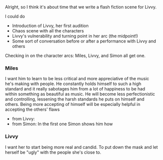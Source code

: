 Alright, so I think it's about time that we write a flash fiction scene for Livvy. 

I could do
- Introduction of Livvy, her first audition
- Chaos scene with all the characters
- Livvy's vulnerability and turning point in her arc (the midpoint!)
- Some sort of conversation before or after a performance with Livvy and others

Checking in on the character arcs:
Miles, Livvy, and Simon all get one.

### Miles
I want him to learn to be less critical and more appreciative of the music he's making with people. He constantly holds himself to such a high standard and it really sabotages him from a lot of happiness to be had within something as beautiful as music. He will become less perfectionistic and controlling, lessening the harsh standards he puts on himself and others. Being more accepting of himself will be especially helpful in accepting the others' flaws
- from Livvy:
- from Simon: In the first one Simon shows him how

### Livvy
I want her to start being more real and candid. To put down the mask and let herself be "ugly" with the people she's close to.
